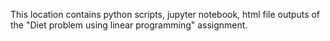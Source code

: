 This location contains python scripts, jupyter notebook, html file outputs of the "Diet problem using linear programming" assignment.
